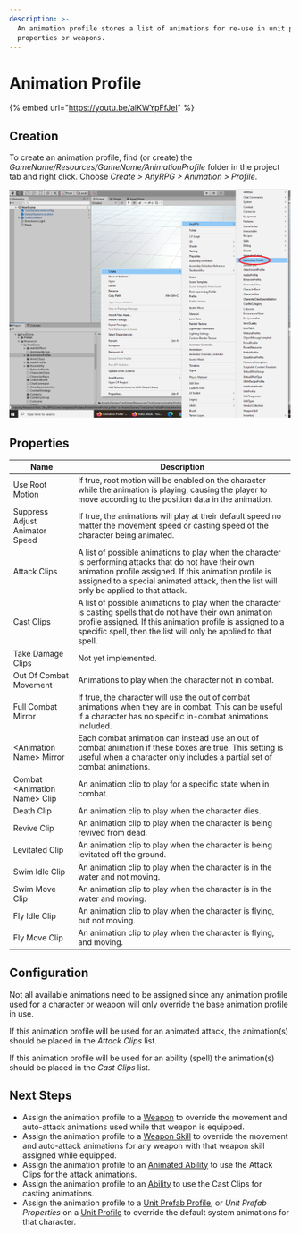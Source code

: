 ```yaml
---
description: >-
  An animation profile stores a list of animations for re-use in unit prefab
  properties or weapons.
---
```


# Animation Profile

{% embed url="https://youtu.be/alKWYpFfJeI" %}

## Creation

To create an animation profile, find (or create) the _GameName/Resources/GameName/AnimationProfile_ folder in the project tab and right click.  Choose _Create > AnyRPG > Animation > Profile_.

![](<../.gitbook/assets/image (116) (1).png>)

## Properties

| Name                           | Description                                                                                                                                                                                                                                                   |
| ------------------------------ | ------------------------------------------------------------------------------------------------------------------------------------------------------------------------------------------------------------------------------------------------------------- |
| Use Root Motion                | If true, root motion will be enabled on the character while the animation is playing, causing the player to move according to the position data in the animation.                                                                                             |
| Suppress Adjust Animator Speed | If true, the animations will play at their default speed no matter the movement speed or casting speed of the character being animated.                                                                                                                       |
| Attack Clips                   | A list of possible animations to play when the character is performing attacks that do not have their own animation profile assigned.  If this animation profile is assigned to a special animated attack, then the list will only be applied to that attack. |
| Cast Clips                     | A list of possible animations to play when the character is casting spells that do not have their own animation profile assigned.  If this animation profile is assigned to a specific spell, then the list will only be applied to that spell.               |
| Take Damage Clips              | Not yet implemented.                                                                                                                                                                                                                                          |
| Out Of Combat Movement         | Animations to play when the character not in combat.                                                                                                                                                                                                          |
| Full Combat Mirror             | If true, the character will use the out of combat animations when they are in combat.  This can be useful if a character has no specific in-combat animations included.                                                                                       |
| \<Animation Name> Mirror       | Each combat animation can instead use an out of combat animation if these boxes are true.  This setting is useful when a character only includes a partial set of combat animations.                                                                          |
| Combat \<Animation Name> Clip  | An animation clip to play for a specific state when in combat.                                                                                                                                                                                                |
| Death Clip                     | An animation clip to play when the character dies.                                                                                                                                                                                                            |
| Revive Clip                    | An animation clip to play when the character is being revived from dead.                                                                                                                                                                                      |
| Levitated Clip                 | An animation clip to play when the character is being levitated off the ground.                                                                                                                                                                               |
| Swim Idle Clip                 | An animation clip to play when the character is in the water and not moving.                                                                                                                                                                                  |
| Swim Move Clip                 | An animation clip to play when the character is in the water and moving.                                                                                                                                                                                      |
| Fly Idle Clip                  | An animation clip to play when the character is flying, but not moving.                                                                                                                                                                                       |
| Fly Move Clip                  | An animation clip to play when the character is flying, and moving.                                                                                                                                                                                           |

## Configuration

Not all available animations need to be assigned since any animation profile used for a character or weapon will only override the base animation profile in use.

If this animation profile will be used for an animated attack, the animation(s) should be placed in the _Attack Clips_ list.

If this animation profile will be used for an ability (spell) the animation(s) should be placed in the _Cast Clips_ list.

## Next Steps

* Assign the animation profile to a [Weapon](items/weapon.md) to override the movement and auto-attack animations used while that weapon is equipped.
* Assign the animation profile to a [Weapon Skill](weapon-skill.md) to override the movement and auto-attack animations for any weapon with that weapon skill assigned while equipped.
* Assign the animation profile to an [Animated Ability](abilities/animated-ability.md) to use the Attack Clips for the attack animations.
* Assign the animation profile to an [Ability](abilities/) to use the Cast Clips for casting animations.
* Assign the animation profile to a [Unit Prefab Profile](unit-prefab-profile.md), or _Unit Prefab Properties_ on a [Unit Profile](unit-profile.md) to override the default system animations for that character.
